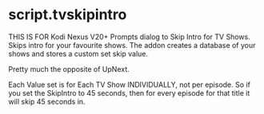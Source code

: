 # script.tvskipintro
THIS IS FOR Kodi Nexus V20+ 
Prompts dialog to Skip Intro for TV Shows. Skips intro for your favourite shows. The addon creates a database of your shows and stores a custom set skip value.

Pretty much the opposite of UpNext.

Each Value set is for Each TV Show INDIVIDUALLY, not per episode. 
So if you set the SkipIntro to 45 seconds, then for every episode for that title it will skip 45 seconds in. 

